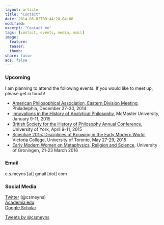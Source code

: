 ```yaml
---
layout: article
title: "Contact"
date: 2014-06-02T09:44:20-04:00
modified:
excerpt: "Contact me"
tags: [contact, events, media, mail]
image:
  feature: 
  teaser:
  thumb:
share: false
ads: false
---
```


### Upcoming

I am planning to attend the following events. If you would like to meet up, please get in touch!

- [American Philosophical Association, Eastern Division Meeting](http://www.apaonline.org/events/event_details.asp?id=322573), Philadelphia, December 27-30, 2014
- [Innovations in the History of Analytical Philosophy](http://historyofanalyticalphilosophy.mcmaster.ca/), McMaster University, January 9-11, 2015
- [British Society for the History of Philosophy Annual Conference](http://www.bshp.org.uk/conferences/forthcoming), University of York, April 9-11, 2015
- [Scientiae 2015: Disciplines of Knowing in the Early Modern World](http://scientiae.co.uk/?page_id=740), Victoria College, University of Toronto, May 27-29, 2015
- [Early Modern Women on Metaphysics, Religion and Science](http://www.rug.nl/ggw/news/events/2016/early-modern-women-on-metaphysics-religion-and-science), University of Groningen, 21-23 March 2016


### Email

c.s.meyns [at] gmail [dot] com

### Social Media

[Twitter](https://twitter.com/csmeyns) (@csmeyns)  
[Academia.edu](http://ucl.academia.edu/CSMeyns)  
[Google Scholar](http://scholar.google.com/citations?user=KuAxKHEAAAAJ&hl=en)  

<a class="twitter-timeline" href="https://twitter.com/csmeyns" data-widget-id="480670887591411712">Tweets by @csmeyns</a>
<script>!function(d,s,id){var js,fjs=d.getElementsByTagName(s)[0],p=/^http:/.test(d.location)?'http':'https';if(!d.getElementById(id)){js=d.createElement(s);js.id=id;js.src=p+"://platform.twitter.com/widgets.js";fjs.parentNode.insertBefore(js,fjs);}}(document,"script","twitter-wjs");</script>

